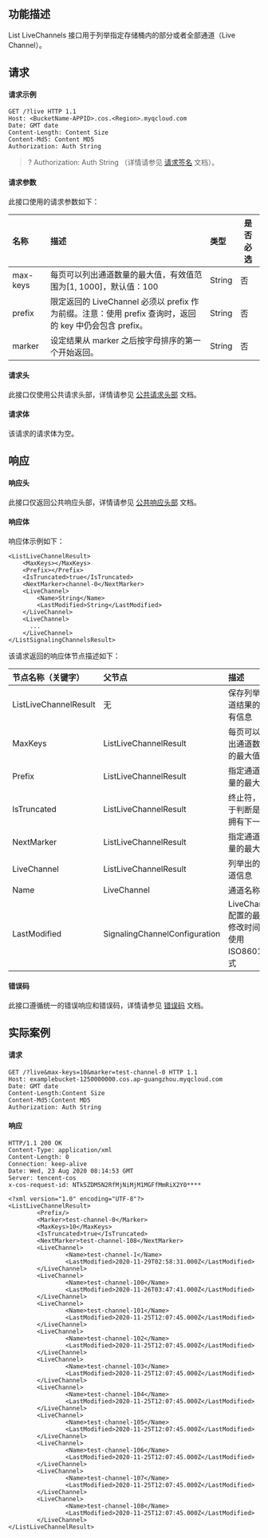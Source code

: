 ## 功能描述

List LiveChannels 接口用于列举指定存储桶内的部分或者全部通道（Live Channel）。

## 请求

#### 请求示例

```plaintext
GET /?live HTTP 1.1
Host: <BucketName-APPID>.cos.<Region>.myqcloud.com
Date: GMT date
Content-Length: Content Size
Content-Md5: Content MD5
Authorization: Auth String
```

> ? Authorization: Auth String （详情请参见 [请求签名](https://intl.cloud.tencent.com/document/product/436/7778) 文档）。


#### 请求参数

此接口使用的请求参数如下：

| 名称    | 描述                                         | 类型      | 是否必选  |
| :---------------------- | :------------------------------------------- | :-------- | --------- |
| max-keys | 每页可以列出通道数量的最大值，有效值范围为[1, 1000]，默认值：100 | String | 否 |
| prefix | 限定返回的 LiveChannel 必须以 prefix 作为前缀。注意：使用 prefix 查询时，返回的 key 中仍会包含 prefix。 | String | 否 |
| marker | 设定结果从 marker 之后按字母排序的第一个开始返回。 | String | 否 |

#### 请求头

此接口仅使用公共请求头部，详情请参见 [公共请求头部](https://intl.cloud.tencent.com/document/product/436/7728) 文档。


#### 请求体

该请求的请求体为空。

## 响应

#### 响应头

此接口仅返回公共响应头部，详情请参见 [公共响应头部](https://intl.cloud.tencent.com/document/product/436/7729) 文档。

#### 响应体

响应体示例如下：

```plaintext
<ListLiveChannelResult>
	<MaxKeys></MaxKeys>
	<Prefix></Prefix>
	<IsTruncated>true</IsTruncated>
	<NextMarker>channel-0</NextMarker>
    <LiveChannel>
        <Name>String</Name>
        <LastModified>String</LastModified>
    </LiveChannel>
    <LiveChannel>
      ...
    </LiveChannel>
</ListSignalingChannelsResult>
```

该请求返回的响应体节点描述如下：

| 节点名称（关键字）      | 父节点                  | 描述                                         | 类型      |
| :---------------------- | :---------------------- | :------------------------------------------- | :-------- |
| ListLiveChannelResult | 无 | 保存列举通道结果的所有信息 | Container |
| MaxKeys | ListLiveChannelResult | 每页可以列出通道数量的最大值                       | String |
| Prefix | ListLiveChannelResult | 指定通道数量的最大值                       | String |
| IsTruncated | ListLiveChannelResult | 终止符，用于判断是否拥有下一页                       | String |
| NextMarker | ListLiveChannelResult | 指定通道数量的最大值                     | String |
| LiveChannel | ListLiveChannelResult | 列举出的通道信息                   | Container |
| Name | LiveChannel           | 通道名称                       | String |
| LastModified | SignalingChannelConfiguration                      |  LiveChannel 配置的最后修改时间。使用 ISO8601格式  | String |

#### 错误码

此接口遵循统一的错误响应和错误码，详情请参见 [错误码](https://intl.cloud.tencent.com/document/product/436/7730) 文档。

## 实际案例

#### 请求

```plaintext
GET /?live&max-keys=10&marker=test-channel-0 HTTP 1.1
Host: examplebucket-1250000000.cos.ap-guangzhou.myqcloud.com
Date: GMT date
Content-Length:Content Size
Content-Md5:Content MD5
Authorization: Auth String
```

#### 响应

```plaintext
HTTP/1.1 200 OK
Content-Type: application/xml
Content-Length: 0
Connection: keep-alive
Date: Wed, 23 Aug 2020 08:14:53 GMT
Server: tencent-cos
x-cos-request-id: NTk5ZDM5N2RfMjNiMjM1MGFfMmRiX2Y0****

<?xml version="1.0" encoding="UTF-8"?>
<ListLiveChannelResult>
        <Prefix/>
        <Marker>test-channel-0</Marker>
        <MaxKeys>10</MaxKeys>
        <IsTruncated>true</IsTruncated>
        <NextMarker>test-channel-108</NextMarker>
        <LiveChannel>
                <Name>test-channel-1</Name>
                <LastModified>2020-11-29T02:58:31.000Z</LastModified>
        </LiveChannel>
        <LiveChannel>
                <Name>test-channel-100</Name>
                <LastModified>2020-11-26T03:47:41.000Z</LastModified>
        </LiveChannel>
        <LiveChannel>
                <Name>test-channel-101</Name>
                <LastModified>2020-11-25T12:07:45.000Z</LastModified>
        </LiveChannel>
        <LiveChannel>
                <Name>test-channel-102</Name>
                <LastModified>2020-11-25T12:07:45.000Z</LastModified>
        </LiveChannel>
        <LiveChannel>
                <Name>test-channel-103</Name>
                <LastModified>2020-11-25T12:07:45.000Z</LastModified>
        </LiveChannel>
        <LiveChannel>
                <Name>test-channel-104</Name>
                <LastModified>2020-11-25T12:07:45.000Z</LastModified>
        </LiveChannel>
        <LiveChannel>
                <Name>test-channel-105</Name>
                <LastModified>2020-11-25T12:07:45.000Z</LastModified>
        </LiveChannel>
        <LiveChannel>
                <Name>test-channel-106</Name>
                <LastModified>2020-11-25T12:07:45.000Z</LastModified>
        </LiveChannel>
        <LiveChannel>
                <Name>test-channel-107</Name>
                <LastModified>2020-11-25T12:07:45.000Z</LastModified>
        </LiveChannel>
        <LiveChannel>
                <Name>test-channel-108</Name>
                <LastModified>2020-11-25T12:07:45.000Z</LastModified>
        </LiveChannel>
</ListLiveChannelResult>
```
